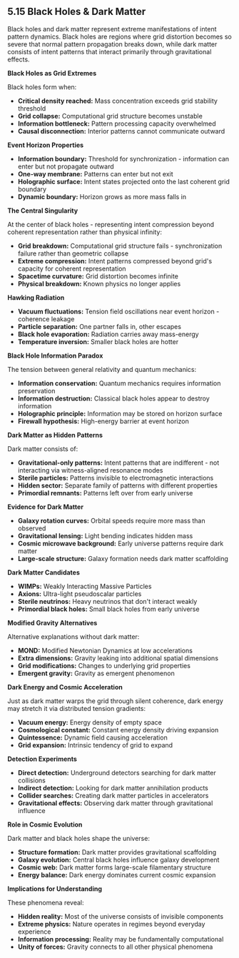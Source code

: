 ## 5.15 Black Holes & Dark Matter

 Black holes and dark matter represent extreme manifestations of intent pattern dynamics. Black holes are regions where grid distortion becomes so severe that normal pattern propagation breaks down, while dark matter consists of intent patterns that interact primarily through gravitational effects.

**Black Holes as Grid Extremes**

 Black holes form when:

 - **Critical density reached:** Mass concentration exceeds grid stability threshold
- **Grid collapse:** Computational grid structure becomes unstable
- **Information bottleneck:** Pattern processing capacity overwhelmed
- **Causal disconnection:** Interior patterns cannot communicate outward

**Event Horizon Properties**

 - **Information boundary:** Threshold for synchronization - information can enter but not propagate outward
- **One-way membrane:** Patterns can enter but not exit
- **Holographic surface:** Intent states projected onto the last coherent grid boundary
- **Dynamic boundary:** Horizon grows as more mass falls in

**The Central Singularity**

 At the center of black holes - representing intent compression beyond coherent representation rather than physical infinity:

 - **Grid breakdown:** Computational grid structure fails - synchronization failure rather than geometric collapse
- **Extreme compression:** Intent patterns compressed beyond grid's capacity for coherent representation
- **Spacetime curvature:** Grid distortion becomes infinite
- **Physical breakdown:** Known physics no longer applies

**Hawking Radiation**

 - **Vacuum fluctuations:** Tension field oscillations near event horizon - coherence leakage
- **Particle separation:** One partner falls in, other escapes
- **Black hole evaporation:** Radiation carries away mass-energy
- **Temperature inversion:** Smaller black holes are hotter

**Black Hole Information Paradox**

 The tension between general relativity and quantum mechanics:

 - **Information conservation:** Quantum mechanics requires information preservation
- **Information destruction:** Classical black holes appear to destroy information
- **Holographic principle:** Information may be stored on horizon surface
- **Firewall hypothesis:** High-energy barrier at event horizon

**Dark Matter as Hidden Patterns**

 Dark matter consists of:

 - **Gravitational-only patterns:** Intent patterns that are indifferent - not interacting via witness-aligned resonance modes
- **Sterile particles:** Patterns invisible to electromagnetic interactions
- **Hidden sector:** Separate family of patterns with different properties
- **Primordial remnants:** Patterns left over from early universe

**Evidence for Dark Matter**

 - **Galaxy rotation curves:** Orbital speeds require more mass than observed
- **Gravitational lensing:** Light bending indicates hidden mass
- **Cosmic microwave background:** Early universe patterns require dark matter
- **Large-scale structure:** Galaxy formation needs dark matter scaffolding

**Dark Matter Candidates**

 - **WIMPs:** Weakly Interacting Massive Particles
- **Axions:** Ultra-light pseudoscalar particles
- **Sterile neutrinos:** Heavy neutrinos that don't interact weakly
- **Primordial black holes:** Small black holes from early universe

**Modified Gravity Alternatives**

 Alternative explanations without dark matter:

 - **MOND:** Modified Newtonian Dynamics at low accelerations
- **Extra dimensions:** Gravity leaking into additional spatial dimensions
- **Grid modifications:** Changes to underlying grid properties
- **Emergent gravity:** Gravity as emergent phenomenon

**Dark Energy and Cosmic Acceleration**

 Just as dark matter warps the grid through silent coherence, dark energy may stretch it via distributed tension gradients:

 - **Vacuum energy:** Energy density of empty space
- **Cosmological constant:** Constant energy density driving expansion
- **Quintessence:** Dynamic field causing acceleration
- **Grid expansion:** Intrinsic tendency of grid to expand

**Detection Experiments**

 - **Direct detection:** Underground detectors searching for dark matter collisions
- **Indirect detection:** Looking for dark matter annihilation products
- **Collider searches:** Creating dark matter particles in accelerators
- **Gravitational effects:** Observing dark matter through gravitational influence

**Role in Cosmic Evolution**

 Dark matter and black holes shape the universe:

 - **Structure formation:** Dark matter provides gravitational scaffolding
- **Galaxy evolution:** Central black holes influence galaxy development
- **Cosmic web:** Dark matter forms large-scale filamentary structure
- **Energy balance:** Dark energy dominates current cosmic expansion

**Implications for Understanding**

 These phenomena reveal:

 - **Hidden reality:** Most of the universe consists of invisible components
- **Extreme physics:** Nature operates in regimes beyond everyday experience
- **Information processing:** Reality may be fundamentally computational
- **Unity of forces:** Gravity connects to all other physical phenomena

